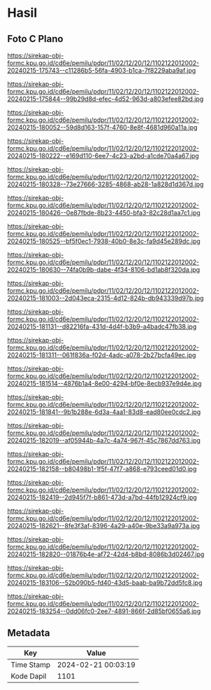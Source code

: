 # Hasil

## Foto C Plano

https://sirekap-obj-formc.kpu.go.id/cd6e/pemilu/pdpr/11/02/12/20/12/1102122012002-20240215-175743--c11286b5-56fa-4903-b1ca-7f8229aba9af.jpg

https://sirekap-obj-formc.kpu.go.id/cd6e/pemilu/pdpr/11/02/12/20/12/1102122012002-20240215-175844--99b29d8d-efec-4d52-963d-a803efee82bd.jpg

https://sirekap-obj-formc.kpu.go.id/cd6e/pemilu/pdpr/11/02/12/20/12/1102122012002-20240215-180052--59d8d163-157f-4760-8e8f-4681d960a11a.jpg

https://sirekap-obj-formc.kpu.go.id/cd6e/pemilu/pdpr/11/02/12/20/12/1102122012002-20240215-180222--e169d110-6ee7-4c23-a2bd-a1cde70a4a67.jpg

https://sirekap-obj-formc.kpu.go.id/cd6e/pemilu/pdpr/11/02/12/20/12/1102122012002-20240215-180328--73e27666-3285-4868-ab28-1a828d1d367d.jpg

https://sirekap-obj-formc.kpu.go.id/cd6e/pemilu/pdpr/11/02/12/20/12/1102122012002-20240215-180426--0e87fbde-8b23-4450-bfa3-82c28d1aa7c1.jpg

https://sirekap-obj-formc.kpu.go.id/cd6e/pemilu/pdpr/11/02/12/20/12/1102122012002-20240215-180525--bf5f0ec1-7938-40b0-8e3c-fa9d45e289dc.jpg

https://sirekap-obj-formc.kpu.go.id/cd6e/pemilu/pdpr/11/02/12/20/12/1102122012002-20240215-180630--74fa0b9b-dabe-4f34-8106-bd1ab8f320da.jpg

https://sirekap-obj-formc.kpu.go.id/cd6e/pemilu/pdpr/11/02/12/20/12/1102122012002-20240215-181003--2d043eca-2315-4d12-824b-db943339d97b.jpg

https://sirekap-obj-formc.kpu.go.id/cd6e/pemilu/pdpr/11/02/12/20/12/1102122012002-20240215-181131--d82216fa-431d-4d4f-b3b9-a4badc47fb38.jpg

https://sirekap-obj-formc.kpu.go.id/cd6e/pemilu/pdpr/11/02/12/20/12/1102122012002-20240215-181311--061f836a-f02d-4adc-a078-2b27bcfa49ec.jpg

https://sirekap-obj-formc.kpu.go.id/cd6e/pemilu/pdpr/11/02/12/20/12/1102122012002-20240215-181514--4876b1a4-8e00-4294-bf0e-8ecb937e9d4e.jpg

https://sirekap-obj-formc.kpu.go.id/cd6e/pemilu/pdpr/11/02/12/20/12/1102122012002-20240215-181841--9b1b288e-6d3a-4aa1-83d8-ead80ee0cdc2.jpg

https://sirekap-obj-formc.kpu.go.id/cd6e/pemilu/pdpr/11/02/12/20/12/1102122012002-20240215-182019--af05944b-4a7c-4a74-967f-45c7867dd763.jpg

https://sirekap-obj-formc.kpu.go.id/cd6e/pemilu/pdpr/11/02/12/20/12/1102122012002-20240215-182158--b80498b1-1f5f-47f7-a868-e793ceed01d0.jpg

https://sirekap-obj-formc.kpu.go.id/cd6e/pemilu/pdpr/11/02/12/20/12/1102122012002-20240215-182419--2d945f7f-b861-473d-a7bd-44fb12924cf9.jpg

https://sirekap-obj-formc.kpu.go.id/cd6e/pemilu/pdpr/11/02/12/20/12/1102122012002-20240215-182621--8fe3f3af-8396-4a29-a40e-9be33a9a973a.jpg

https://sirekap-obj-formc.kpu.go.id/cd6e/pemilu/pdpr/11/02/12/20/12/1102122012002-20240215-182820--01876b4e-af72-42d4-b8bd-8086b3d02467.jpg

https://sirekap-obj-formc.kpu.go.id/cd6e/pemilu/pdpr/11/02/12/20/12/1102122012002-20240215-183106--52b090b5-fd40-43d5-baab-ba9b72dd5fc8.jpg

https://sirekap-obj-formc.kpu.go.id/cd6e/pemilu/pdpr/11/02/12/20/12/1102122012002-20240215-183254--0dd06fc0-2ee7-4891-866f-2d85bf0655a6.jpg


## Metadata

| Key        | Value               |
| ---------- | ------------------- |
| Time Stamp | 2024-02-21 00:03:19 |
| Kode Dapil | 1101                |




